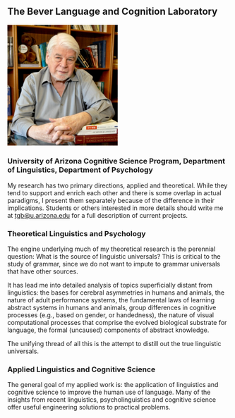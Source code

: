 The Bever Language and Cognition Laboratory
-------------------------------------------

<img src="images/tgb.jpg" alt="alt text" width="250">

### University of Arizona Cognitive Science Program, Department of Linguistics, Department of Psychology

My research has two primary directions, applied and theoretical. While
they tend to support and enrich each other and there is some overlap in
actual paradigms, I present them separately because of the difference in
their implications. Students or others interested in more details should
write me at tgb@u.arizona.edu for a full description of current
projects.

### Theoretical Linguistics and Psychology

The engine underlying much of my theoretical research is the perennial
question: What is the source of linguistic universals? This is critical
to the study of grammar, since we do not want to impute to grammar
universals that have other sources.

It has lead me into detailed analysis of topics superficially distant
from linguistics: the bases for cerebral asymmetries in humans and
animals, the nature of adult performance systems, the fundamental laws
of learning abstract systems in humans and animals, group differences in
cognitive processes (e.g., based on gender, or handedness), the nature
of visual computational processes that comprise the evolved biological
substrate for language, the formal (uncaused) components of abstract
knowledge.

The unifying thread of all this is the attempt to distill out the true
linguistic universals.

### Applied Linguistics and Cognitive Science

The general goal of my applied work is: the application of linguistics
and cognitive science to improve the human use of language. Many of the
insights from recent linguistics, psycholinguistics and cognitive
science offer useful engineering solutions to practical problems.
